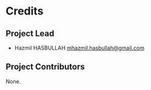 Credits
=======

Project Lead
----------------

* Hazmil HASBULLAH <mhazmil.hasbullah@gmail.com>

Project Contributors
------------

None.
